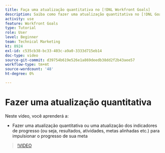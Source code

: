 ```yaml
---
title: Faça uma atualização quantitativa no [!DNL Workfront Goals]
description: Saiba como fazer uma atualização quantitativa no [!DNL Goals].
activity: use
feature: Workfront Goals
type: Tutorial
role: User
level: Beginner
team: Technical Marketing
kt: 8924
exl-id: c535cb38-bc33-403c-a9a0-3333d715eb14
doc-type: video
source-git-commit: d39754b619e526e1a869deedb38dd2f2b43aee57
workflow-type: tm+mt
source-wordcount: '48'
ht-degree: 0%

---
```


# Fazer uma atualização quantitativa

Neste vídeo, você aprenderá a:

* Fazer uma atualização quantitativa ou uma atualização dos indicadores de progresso (ou seja, resultados, atividades, metas alinhadas etc.) para impulsionar o progresso de sua meta

>[!VIDEO](https://video.tv.adobe.com/v/335196/?quality=12)
